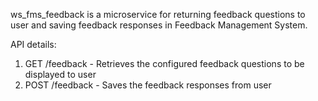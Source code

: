 ws\_fms\_feedback is a microservice for returning feedback questions to user and saving feedback responses in Feedback Management System.

API details:

1. GET /feedback - Retrieves the configured feedback questions to be displayed to user
2. POST /feedback - Saves the feedback responses from user